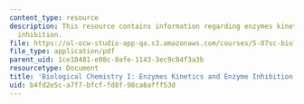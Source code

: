 ```yaml
---
content_type: resource
description: This resource contains information regarding enzymes kinetics and enzyme
  inhibition.
file: https://ol-ocw-studio-app-qa.s3.amazonaws.com/courses/5-07sc-biological-chemistry-i-fall-2013/b4fd2e5ca7f7bfcffd8f98ca6afff53d_MIT5_07SCF13_Lec7_8.pdf
file_type: application/pdf
parent_uid: 1ce10481-e08c-8afe-1143-3ec9c84f3a3b
resourcetype: Document
title: 'Biological Chemistry I: Enzymes Kinetics and Enzyme Inhibition'
uid: b4fd2e5c-a7f7-bfcf-fd8f-98ca6afff53d
---
```

